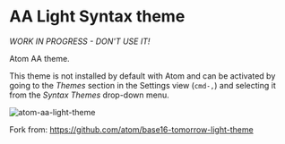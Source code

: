 # AA Light Syntax theme

*WORK IN PROGRESS - DON'T USE IT!*

Atom AA theme.

This theme is not installed by default with Atom and can be activated by going to
the _Themes_ section in the Settings view (`cmd-,`) and selecting it from the
_Syntax Themes_ drop-down menu.

![atom-aa-light-theme](https://cloud.githubusercontent.com/assets/122102/3661032/f9b8e0f4-11bc-11e4-9923-d064f0a40f38.png)

Fork from: https://github.com/atom/base16-tomorrow-light-theme
